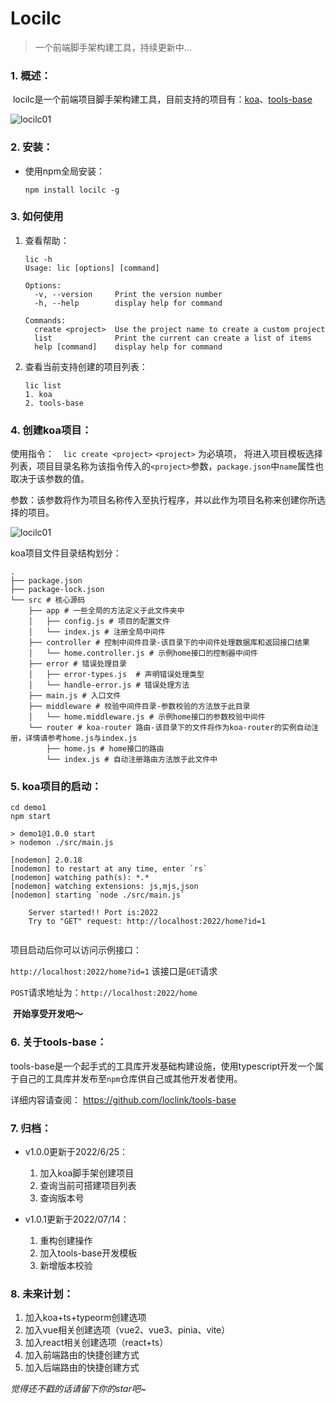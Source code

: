 # Locilc

> 一个前端脚手架构建工具，持续更新中...

### 1. 概述：

​	locilc是一个前端项目脚手架构建工具，目前支持的项目有：[koa](https://github.com/koajs/koa)、[tools-base](https://github.com/loclink/tools-base)

![locilc01](https://tva1.sinaimg.cn/large/0087ufIQgy1h46iyvyaevg30jd0bpmz8.gif)



### 2. 安装：

- 使用npm全局安装：

  ``` shell
  npm install locilc -g
  ```



### 3. 如何使用

1. 查看帮助：

   ```shell
   lic -h  
   Usage: lic [options] [command]
   
   Options:
     -v, --version     Print the version number
     -h, --help        display help for command
   
   Commands:
     create <project>  Use the project name to create a custom project
     list              Print the current can create a list of items
     help [command]    display help for command
   
   ```

   

2. 查看当前支持创建的项目列表：

   ``` shell
   lic list        
   1. koa
   2. tools-base
   ```




### 4. 创建koa项目：

使用指令：`  lic create <project>`   `<project>` 为必填项， 将进入项目模板选择列表，项目目录名称为该指令传入的`<project>`参数，`package.json`中`name`属性也取决于该参数的值。

参数：该参数将作为项目名称传入至执行程序，并以此作为项目名称来创建你所选择的项目。

![locilc01](https://tva1.sinaimg.cn/large/0087ufIQgy1h46iyvyaevg30jd0bpmz8.gif)

koa项目文件目录结构划分：

``` shell
.
├── package.json
├── package-lock.json
└── src # 核心源码
    ├── app # 一些全局的方法定义于此文件夹中
    │   ├── config.js # 项目的配置文件
    │   └── index.js # 注册全局中间件
    ├── controller # 控制中间件目录-该目录下的中间件处理数据库和返回接口结果
    │   └── home.controller.js # 示例home接口的控制器中间件
    ├── error # 错误处理目录
    │   ├── error-types.js  # 声明错误处理类型
    │   └── handle-error.js # 错误处理方法
    ├── main.js # 入口文件
    ├── middleware # 校验中间件目录-参数校验的方法放于此目录
    │   └── home.middleware.js # 示例home接口的参数校验中间件
    └── router # koa-router 路由-该目录下的文件将作为koa-router的实例自动注册，详情请参考home.js与index.js
        ├── home.js # home接口的路由
        └── index.js # 自动注册路由方法放于此文件中

```



### 5. koa项目的启动：

``` shell
cd demo1
npm start

> demo1@1.0.0 start
> nodemon ./src/main.js

[nodemon] 2.0.18
[nodemon] to restart at any time, enter `rs`
[nodemon] watching path(s): *.*
[nodemon] watching extensions: js,mjs,json
[nodemon] starting `node ./src/main.js`

    Server started!! Port is:2022
    Try to "GET" request: http://localhost:2022/home?id=1
  
```

项目启动后你可以访问示例接口：

`http://localhost:2022/home?id=1` 该接口是`GET`请求

`POST`请求地址为：`http://localhost:2022/home`

​	**开始享受开发吧～**



### 6. 关于tools-base：

tools-base是一个起手式的工具库开发基础构建设施，使用typescript开发一个属于自己的工具库并发布至`npm`仓库供自己或其他开发者使用。

详细内容请查阅： https://github.com/loclink/tools-base 



### 7. 归档：

- v1.0.0更新于2022/6/25：
  1. 加入koa脚手架创建项目
  2. 查询当前可搭建项目列表
  3. 查询版本号
  
- v1.0.1更新于2022/07/14：

  1. 重构创建操作
  2. 加入tools-base开发模板
  3. 新增版本校验

  

### 8. 未来计划：

1. 加入koa+ts+typeorm创建选项
2. 加入vue相关创建选项（vue2、vue3、pinia、vite）
3. 加入react相关创建选项（react+ts）
4. 加入前端路由的快捷创建方式
5. 加入后端路由的快捷创建方式

*觉得还不戳的话请留下你的star吧~*
